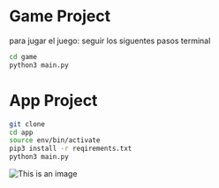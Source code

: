 # Game Project

para jugar el juego: seguir los siguentes pasos
terminal

```sh
cd game
python3 main.py
```


# App Project

```sh
git clone
cd app
source env/bin/activate
pip3 install -r reqirements.txt
python3 main.py
```
![This is an image](https://myoctocat.com/assets/images/base-octocat.svg)

